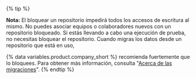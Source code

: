 {% tip %}

**Nota:** El bloquear un repositorio impedirá todos los accesos de escritura al mismo. No puedes asociar equipos o colaboradores nuevos con un repositorio bloqueado.
Si estás llevando a cabo una ejecución de prueba, no necesitas bloquear el repositorio. Cuando migras los datos desde un repositorio que está en uso,

{% data variables.product.company_short %} recomienda fuertemente que lo bloquees. Para obtener más información, consulta "[Acerca de las migraciones](/enterprise/admin/migrations/about-migrations#types-of-migrations)".
{% endtip %}
